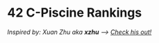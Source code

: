 # 42 C-Piscine Rankings

_Inspired by: Xuan Zhu aka **xzhu**  ——>  [Check his out!](https://github.com/xlz447/42-Piscine-C-ranking)_
